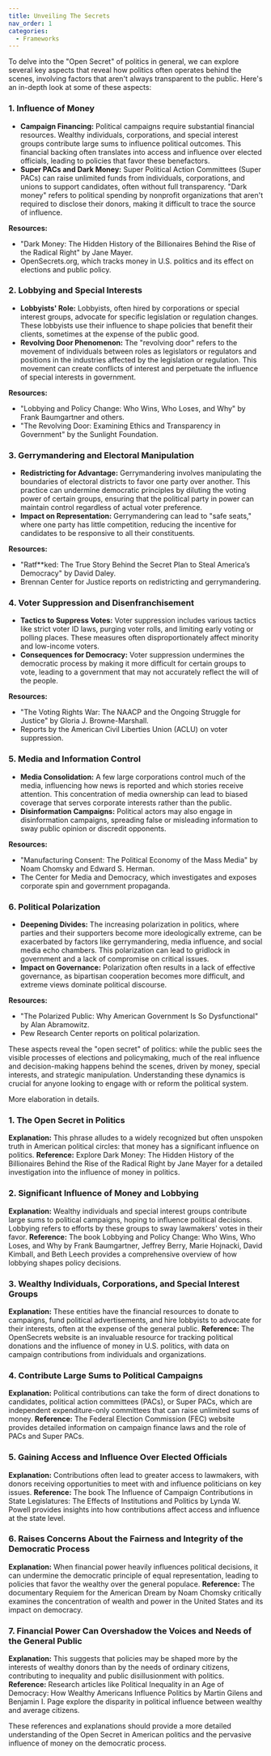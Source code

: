 ```yaml
---
title: Unveiling The Secrets
nav_order: 1
categories:
  - Frameworks
---
```


To delve into the "Open Secret" of politics in general, we can explore several key aspects that reveal how politics often operates behind the scenes, involving factors that aren't always transparent to the public. Here's an in-depth look at some of these aspects:

### 1. **Influence of Money**
   - **Campaign Financing:** Political campaigns require substantial financial resources. Wealthy individuals, corporations, and special interest groups contribute large sums to influence political outcomes. This financial backing often translates into access and influence over elected officials, leading to policies that favor these benefactors.
   - **Super PACs and Dark Money:** Super Political Action Committees (Super PACs) can raise unlimited funds from individuals, corporations, and unions to support candidates, often without full transparency. "Dark money" refers to political spending by nonprofit organizations that aren't required to disclose their donors, making it difficult to trace the source of influence.

   **Resources:**
   - "Dark Money: The Hidden History of the Billionaires Behind the Rise of the Radical Right" by Jane Mayer.
   - OpenSecrets.org, which tracks money in U.S. politics and its effect on elections and public policy.

### 2. **Lobbying and Special Interests**
   - **Lobbyists' Role:** Lobbyists, often hired by corporations or special interest groups, advocate for specific legislation or regulation changes. These lobbyists use their influence to shape policies that benefit their clients, sometimes at the expense of the public good.
   - **Revolving Door Phenomenon:** The "revolving door" refers to the movement of individuals between roles as legislators or regulators and positions in the industries affected by the legislation or regulation. This movement can create conflicts of interest and perpetuate the influence of special interests in government.

   **Resources:**
   - "Lobbying and Policy Change: Who Wins, Who Loses, and Why" by Frank Baumgartner and others.
   - "The Revolving Door: Examining Ethics and Transparency in Government" by the Sunlight Foundation.

### 3. **Gerrymandering and Electoral Manipulation**
   - **Redistricting for Advantage:** Gerrymandering involves manipulating the boundaries of electoral districts to favor one party over another. This practice can undermine democratic principles by diluting the voting power of certain groups, ensuring that the political party in power can maintain control regardless of actual voter preference.
   - **Impact on Representation:** Gerrymandering can lead to "safe seats," where one party has little competition, reducing the incentive for candidates to be responsive to all their constituents.

   **Resources:**
   - "Ratf**ked: The True Story Behind the Secret Plan to Steal America’s Democracy" by David Daley.
   - Brennan Center for Justice reports on redistricting and gerrymandering.

### 4. **Voter Suppression and Disenfranchisement**
   - **Tactics to Suppress Votes:** Voter suppression includes various tactics like strict voter ID laws, purging voter rolls, and limiting early voting or polling places. These measures often disproportionately affect minority and low-income voters.
   - **Consequences for Democracy:** Voter suppression undermines the democratic process by making it more difficult for certain groups to vote, leading to a government that may not accurately reflect the will of the people.

   **Resources:**
   - "The Voting Rights War: The NAACP and the Ongoing Struggle for Justice" by Gloria J. Browne-Marshall.
   - Reports by the American Civil Liberties Union (ACLU) on voter suppression.

### 5. **Media and Information Control**
   - **Media Consolidation:** A few large corporations control much of the media, influencing how news is reported and which stories receive attention. This concentration of media ownership can lead to biased coverage that serves corporate interests rather than the public.
   - **Disinformation Campaigns:** Political actors may also engage in disinformation campaigns, spreading false or misleading information to sway public opinion or discredit opponents.

   **Resources:**
   - "Manufacturing Consent: The Political Economy of the Mass Media" by Noam Chomsky and Edward S. Herman.
   - The Center for Media and Democracy, which investigates and exposes corporate spin and government propaganda.

### 6. **Political Polarization**
   - **Deepening Divides:** The increasing polarization in politics, where parties and their supporters become more ideologically extreme, can be exacerbated by factors like gerrymandering, media influence, and social media echo chambers. This polarization can lead to gridlock in government and a lack of compromise on critical issues.
   - **Impact on Governance:** Polarization often results in a lack of effective governance, as bipartisan cooperation becomes more difficult, and extreme views dominate political discourse.

   **Resources:**
   - "The Polarized Public: Why American Government Is So Dysfunctional" by Alan Abramowitz.
   - Pew Research Center reports on political polarization.

These aspects reveal the "open secret" of politics: while the public sees the visible processes of elections and policymaking, much of the real influence and decision-making happens behind the scenes, driven by money, special interests, and strategic manipulation. Understanding these dynamics is crucial for anyone looking to engage with or reform the political system.

More elaboration in details.

### 1. The Open Secret in Politics
**Explanation:** This phrase alludes to a widely recognized but often unspoken truth in American political circles: that money has a significant influence on politics.
**Reference:** Explore Dark Money: The Hidden History of the Billionaires Behind the Rise of the Radical Right by Jane Mayer for a detailed investigation into the influence of money in politics.

### 2. Significant Influence of Money and Lobbying
**Explanation:** Wealthy individuals and special interest groups contribute large sums to political campaigns, hoping to influence political decisions. Lobbying refers to efforts by these groups to sway lawmakers' votes in their favor.
**Reference:** The book Lobbying and Policy Change: Who Wins, Who Loses, and Why by Frank Baumgartner, Jeffrey Berry, Marie Hojnacki, David Kimball, and Beth Leech provides a comprehensive overview of how lobbying shapes policy decisions.

### 3. Wealthy Individuals, Corporations, and Special Interest Groups
**Explanation:** These entities have the financial resources to donate to campaigns, fund political advertisements, and hire lobbyists to advocate for their interests, often at the expense of the general public.
**Reference:** The OpenSecrets website is an invaluable resource for tracking political donations and the influence of money in U.S. politics, with data on campaign contributions from individuals and organizations.

### 4. Contribute Large Sums to Political Campaigns
**Explanation:** Political contributions can take the form of direct donations to candidates, political action committees (PACs), or Super PACs, which are independent expenditure-only committees that can raise unlimited sums of money.
**Reference:** The Federal Election Commission (FEC) website provides detailed information on campaign finance laws and the role of PACs and Super PACs.

### 5. Gaining Access and Influence Over Elected Officials
**Explanation:** Contributions often lead to greater access to lawmakers, with donors receiving opportunities to meet with and influence politicians on key issues.
**Reference:** The book The Influence of Campaign Contributions in State Legislatures: The Effects of Institutions and Politics by Lynda W. Powell provides insights into how contributions affect access and influence at the state level.

### 6. Raises Concerns About the Fairness and Integrity of the Democratic Process
**Explanation:** When financial power heavily influences political decisions, it can undermine the democratic principle of equal representation, leading to policies that favor the wealthy over the general populace.
**Reference:** The documentary Requiem for the American Dream by Noam Chomsky critically examines the concentration of wealth and power in the United States and its impact on democracy.

### 7. Financial Power Can Overshadow the Voices and Needs of the General Public
**Explanation:** This suggests that policies may be shaped more by the interests of wealthy donors than by the needs of ordinary citizens, contributing to inequality and public disillusionment with politics.
**Reference:** Research articles like Political Inequality in an Age of Democracy: How Wealthy Americans Influence Politics by Martin Gilens and Benjamin I. Page explore the disparity in political influence between wealthy and average citizens.

These references and explanations should provide a more detailed understanding of the Open Secret in American politics and the pervasive influence of money on the democratic process.
